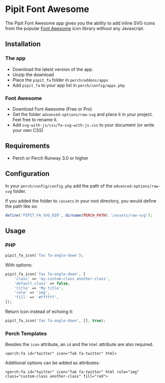 # Pipit Font Awesome

The Pipit Font Awesome app gives you the ability to add inline SVG icons from the popular [Font Awesome](https://fontawesome.com) icon library without any Javascript.

## Installation

### The app

* Download the latest version of the app.
* Unzip the download
* Place the `pipit_fa` folder in `perch/addons/apps`
* Add `pipit_fa` to your app list in `perch/config/apps.php`

### Font Awesome

* Download Font Awesome (Free or Pro)
* Get the folder `advanced-options/raw-svg` and place it in your project. Feel free to rename it.
* Add `svg-with-js/css/fa-svg-with-js.css` to your document (or write your own CSS)



## Requirements

* Perch or Perch Runway 3.0 or higher



## Configuration

In your `perch/config/config.php` add the path of the `advanced-options/raw-svg` folder.

If you added the folder to `/assets` in your root directory, you would define the path like so:

```php
define('PIPIT_FA_SVG_DIR', dirname(PERCH_PATH).'/assets/raw-svg');
```


## Usage

### PHP

```php
pipit_fa_icon('fas fa-angle-down');
```

With options:

```php
pipit_fa_icon('fas fa-angle-down', [
    'class' => 'my-custom-class another-class',
    'default_class' => false,
    'title' => 'My title',
    'role' => 'img',
    'fill' => '#ffffff',
]);
```

Return icon instead of echoing it:

```php
pipit_fa_icon('fas fa-angle-down', [], true);
```


### Perch Templates

Besides the `icon` attribute, an `id` and the `html` attribute are also required.

```markup
<perch:fa id="twitter" icon="fab fa-twitter" html>
```

Additional options can be added as attributes:

```markup
<perch:fa id="twitter" icon="fab fa-twitter" html role="img" class="custom-class another-class" fill="red">
```
